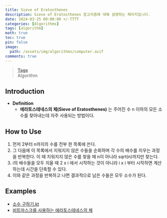 ```yaml
---
title: Sieve of Eratosthenes
description: Sieve of Eratosthenes 알고리즘에 대해 설명하는 페이지입니다.
date: 2024-03-25 00:00:00 +/-TTTT
categories: [Algorithms]
tags: [algorithm]
math: true
toc: true
pin: false
image:
  path: /assets/img/algorithms/computer.avif
comments: true
---
```


<blockquote class="prompt-info"><p><strong><u>Tags</u></strong> <br />
Algorithm</p></blockquote>

## Introduction

- **Definition**
  - **에라토스테네스의 체(Sieve of Eratosthenes)** 는 주어진 수 n 이하의 모든 소수를 찾아내는데 자주 사용되는 방법이다.

## How to Use

1. 먼저 2부터 n까지의 수를 전부 한 목록에 쓴다.
2. 그 다음에 이 목록에서 지워지지 않은 수들을 순회하며 각 수의 배수를 지우는 과정을 반복한다. 이 때 지워지지 않은 수를 찾을 때 n이 아니라 sqrt(n)까지만 찾는다.
3. i의 배수들을 모두 지울 때 2 x i 에서 시작하는 것이 아니라 i x i 부터 시작하면 계산하는데 시간을 단축할 수 있다.
4. 이와 같은 과정을 반복하고 나면 결과적으로 남은 수들은 모두 소수가 된다.

## Examples

- <a href="https://github.com/HyunJinNo/Algorithm/blob/main/%EB%B0%B1%EC%A4%80/Silver%20III/1929.%E2%80%85%EC%86%8C%EC%88%98%E2%80%85%EA%B5%AC%ED%95%98%EA%B8%B0/%EC%86%8C%EC%88%98%E2%80%85%EA%B5%AC%ED%95%98%EA%B8%B0.kt" target="_blank">소수 구하기.kt</a>
- <a href="https://github.com/HyunJinNo/Algorithm/blob/main/Number%20Theory/Sieve%20of%20Eratosthenes/Sieve_of_Eratosthenes.js" target="_blank">비트마스크를 사용하는 에라토스테네스의 체</a>
